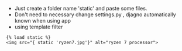 - Just create a folder name 'static' and paste some files.
- Don't need to necessary change settings.py , djagno automatically known when using app
- using template filter
```django
{% load static %}
<img src="{ static 'ryzen7.jpg'}" alt="ryzen 7 processor">
```
